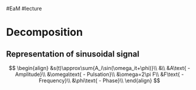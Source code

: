 #EaM #lecture 

# Decomposition
## Representation of sinusoidal signal
$$
\begin{align}
	&s(t)\approx\sum{A_i\sin(\omega_it+\phi)}\\
	&\\
	&A\text{ - Amplitude}\\
	&\omega\text{ - Pulsation}\\
	&\omega=2\pi F\\
	&F\text{ - Frequency}\\
	&\phi\text{ - Phase}\\
\end{align}
$$